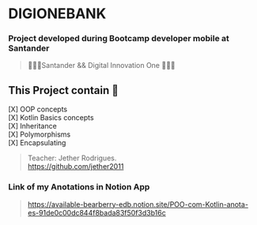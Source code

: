 # DIGIONEBANK
### Project developed during Bootcamp developer mobile at Santander 

> 🧑🏻‍💻Santander  && Digital Innovation One 🧑🏻‍💻

## This Project contain 🚀

[X] OOP concepts </br>
[X] Kotlin Basics concepts </br>
[X] Inheritance</br>
[X] Polymorphisms</br>
[X] Encapsulating</br>

> Teacher: Jether Rodrigues. </br>
> https://github.com/jether2011

### Link of my Anotations in Notion App
> https://available-bearberry-edb.notion.site/POO-com-Kotlin-anota-es-91de0c00dc844f8bada83f50f3d3b16c
